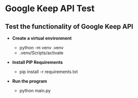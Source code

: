 # Google Keep API Test
## Test the functionality of Google Keep API
- **Create a virtual environment**
    - python -m venv .venv
    - .venv/Scripts/activate

- **Install PIP Requirements**
    - pip install -r requirements.txt

- **Run the program**
    - python main.py